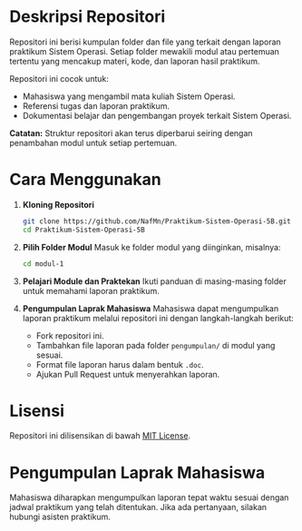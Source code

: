# Deskripsi Repositori

Repositori ini berisi kumpulan folder dan file yang terkait dengan laporan praktikum Sistem Operasi. Setiap folder mewakili modul atau pertemuan tertentu yang mencakup materi, kode, dan laporan hasil praktikum.

Repositori ini cocok untuk:
- Mahasiswa yang mengambil mata kuliah Sistem Operasi.
- Referensi tugas dan laporan praktikum.
- Dokumentasi belajar dan pengembangan proyek terkait Sistem Operasi.

**Catatan:** Struktur repositori akan terus diperbarui seiring dengan penambahan modul untuk setiap pertemuan.

# Cara Menggunakan

1. **Kloning Repositori**
   ```bash
   git clone https://github.com/NafMn/Praktikum-Sistem-Operasi-5B.git
   cd Praktikum-Sistem-Operasi-5B
   ```

2. **Pilih Folder Modul**
   Masuk ke folder modul yang diinginkan, misalnya:
   ```bash
   cd modul-1
   ```

3. **Pelajari Module dan Praktekan**
   Ikuti panduan di masing-masing folder untuk memahami laporan praktikum.

4. **Pengumpulan Laprak Mahasiswa**
   Mahasiswa dapat mengumpulkan laporan praktikum melalui repositori ini dengan langkah-langkah berikut:
   - Fork repositori ini.
   - Tambahkan file laporan pada folder `pengumpulan/` di modul yang sesuai.
   - Format file laporan harus dalam bentuk `.doc`.
   - Ajukan Pull Request untuk menyerahkan laporan.

# Lisensi
Repositori ini dilisensikan di bawah [MIT License](LICENSE).

# Pengumpulan Laprak Mahasiswa
Mahasiswa diharapkan mengumpulkan laporan tepat waktu sesuai dengan jadwal praktikum yang telah ditentukan. Jika ada pertanyaan, silakan hubungi asisten praktikum.
